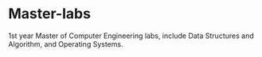 # Master-labs
1st year Master of Computer Engineering labs, include Data Structures and Algorithm, and Operating Systems.
